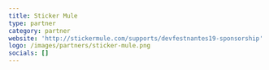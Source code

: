 ```yaml
---
title: Sticker Mule
type: partner
category: partner
website: 'http://stickermule.com/supports/devfestnantes19-sponsorship'
logo: /images/partners/sticker-mule.png
socials: []
---
```

